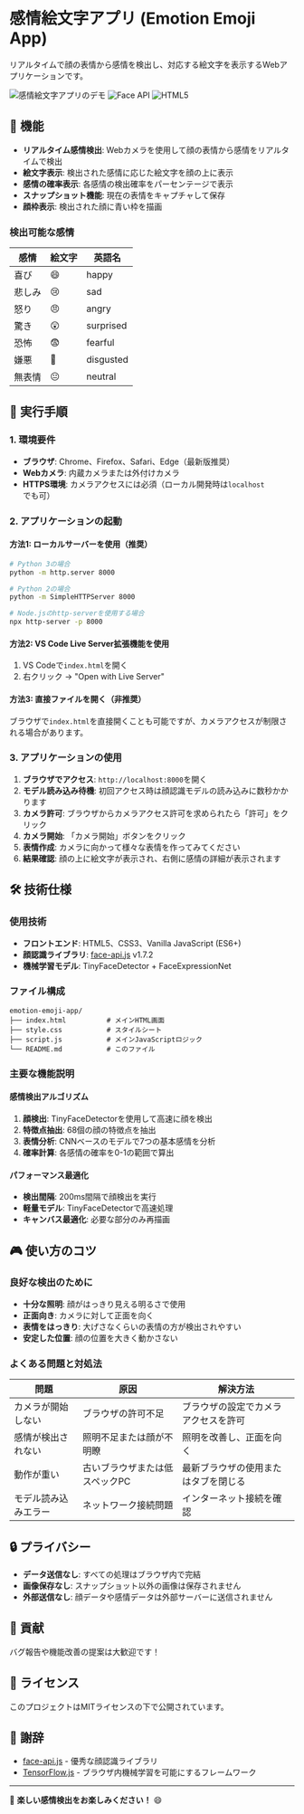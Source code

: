 # 感情絵文字アプリ (Emotion Emoji App)

リアルタイムで顔の表情から感情を検出し、対応する絵文字を表示するWebアプリケーションです。

![感情絵文字アプリのデモ](https://img.shields.io/badge/JavaScript-ES6+-yellow) ![Face API](https://img.shields.io/badge/Face--API.js-1.7.2-blue) ![HTML5](https://img.shields.io/badge/HTML5-Canvas-orange)

## 🎯 機能

- **リアルタイム感情検出**: Webカメラを使用して顔の表情から感情をリアルタイムで検出
- **絵文字表示**: 検出された感情に応じた絵文字を顔の上に表示
- **感情の確率表示**: 各感情の検出確率をパーセンテージで表示
- **スナップショット機能**: 現在の表情をキャプチャして保存
- **顔枠表示**: 検出された顔に青い枠を描画

### 検出可能な感情

| 感情 | 絵文字 | 英語名 |
|------|--------|--------|
| 喜び | 😄 | happy |
| 悲しみ | 😢 | sad |
| 怒り | 😠 | angry |
| 驚き | 😲 | surprised |
| 恐怖 | 😨 | fearful |
| 嫌悪 | 🤢 | disgusted |
| 無表情 | 😐 | neutral |

## 🚀 実行手順

### 1. 環境要件

- **ブラウザ**: Chrome、Firefox、Safari、Edge（最新版推奨）
- **Webカメラ**: 内蔵カメラまたは外付けカメラ
- **HTTPS環境**: カメラアクセスには必須（ローカル開発時は`localhost`でも可）

### 2. アプリケーションの起動

#### 方法1: ローカルサーバーを使用（推奨）

```bash
# Python 3の場合
python -m http.server 8000

# Python 2の場合
python -m SimpleHTTPServer 8000

# Node.jsのhttp-serverを使用する場合
npx http-server -p 8000
```

#### 方法2: VS Code Live Server拡張機能を使用

1. VS Codeで`index.html`を開く
2. 右クリック → "Open with Live Server"

#### 方法3: 直接ファイルを開く（非推奨）

ブラウザで`index.html`を直接開くことも可能ですが、カメラアクセスが制限される場合があります。

### 3. アプリケーションの使用

1. **ブラウザでアクセス**: `http://localhost:8000`を開く
2. **モデル読み込み待機**: 初回アクセス時は顔認識モデルの読み込みに数秒かかります
3. **カメラ許可**: ブラウザからカメラアクセス許可を求められたら「許可」をクリック
4. **カメラ開始**: 「カメラ開始」ボタンをクリック
5. **表情作成**: カメラに向かって様々な表情を作ってみてください
6. **結果確認**: 顔の上に絵文字が表示され、右側に感情の詳細が表示されます

## 🛠️ 技術仕様

### 使用技術

- **フロントエンド**: HTML5、CSS3、Vanilla JavaScript (ES6+)
- **顔認識ライブラリ**: [face-api.js](https://github.com/vladmandic/face-api) v1.7.2
- **機械学習モデル**: TinyFaceDetector + FaceExpressionNet

### ファイル構成

```
emotion-emoji-app/
├── index.html          # メインHTML画面
├── style.css           # スタイルシート
├── script.js           # メインJavaScriptロジック
└── README.md           # このファイル
```

### 主要な機能説明

#### 感情検出アルゴリズム

1. **顔検出**: TinyFaceDetectorを使用して高速に顔を検出
2. **特徴点抽出**: 68個の顔の特徴点を抽出
3. **表情分析**: CNNベースのモデルで7つの基本感情を分析
4. **確率計算**: 各感情の確率を0-1の範囲で算出

#### パフォーマンス最適化

- **検出間隔**: 200ms間隔で顔検出を実行
- **軽量モデル**: TinyFaceDetectorで高速処理
- **キャンバス最適化**: 必要な部分のみ再描画

## 🎮 使い方のコツ

### 良好な検出のために

- **十分な照明**: 顔がはっきり見える明るさで使用
- **正面向き**: カメラに対して正面を向く
- **表情をはっきり**: 大げさなくらいの表情の方が検出されやすい
- **安定した位置**: 顔の位置を大きく動かさない

### よくある問題と対処法

| 問題 | 原因 | 解決方法 |
|------|------|----------|
| カメラが開始しない | ブラウザの許可不足 | ブラウザの設定でカメラアクセスを許可 |
| 感情が検出されない | 照明不足または顔が不明瞭 | 照明を改善し、正面を向く |
| 動作が重い | 古いブラウザまたは低スペックPC | 最新ブラウザの使用またはタブを閉じる |
| モデル読み込みエラー | ネットワーク接続問題 | インターネット接続を確認 |

## 🔒 プライバシー

- **データ送信なし**: すべての処理はブラウザ内で完結
- **画像保存なし**: スナップショット以外の画像は保存されません
- **外部送信なし**: 顔データや感情データは外部サーバーに送信されません

## 🤝 貢献

バグ報告や機能改善の提案は大歓迎です！

## 📝 ライセンス

このプロジェクトはMITライセンスの下で公開されています。

## 🙏 謝辞

- [face-api.js](https://github.com/vladmandic/face-api) - 優秀な顔認識ライブラリ
- [TensorFlow.js](https://www.tensorflow.org/js) - ブラウザ内機械学習を可能にするフレームワーク

---

🎉 **楽しい感情検出をお楽しみください！** 😄
